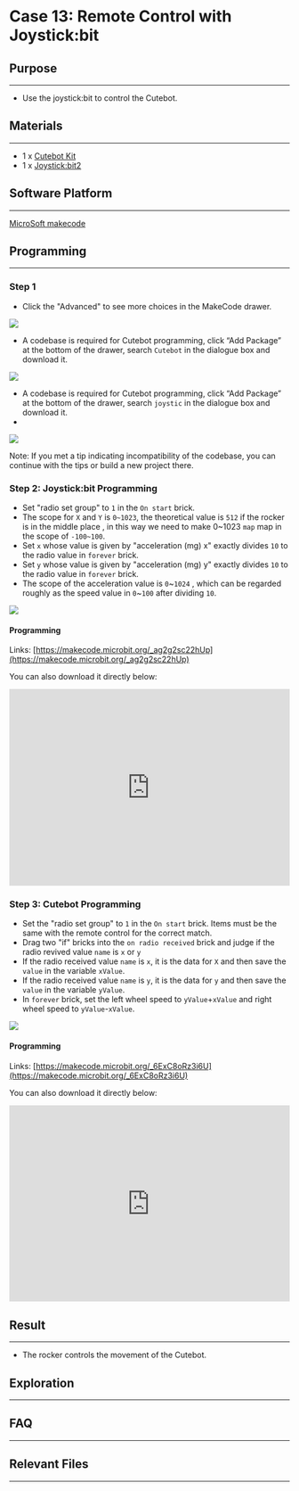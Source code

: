 # Case 13: Remote Control with Joystick:bit

## Purpose
---
- Use the joystick:bit to control the Cutebot.

## Materials 
---
- 1 x [Cutebot Kit](https://www.elecfreaks.com/store/cute-bot.html)
- 1 x [Joystick:bit2](https://www.elecfreaks.com/store/elecfreaks-joystick-bit-2-for-micro-bit.html)


## Software Platform 
---
[MicroSoft makecode](https://makecode.microbit.org/#)

## Programming

------

### Step 1

- Click the "Advanced" to see more choices in the MakeCode drawer.

![](https://raw.githubusercontent.com/elecfreaks/learn-cn/master/microbitKit/smart_cutebot/images/cutebot-pk-1.png)

- A codebase is required for Cutebot programming, click “Add Package” at the bottom of the drawer, search `Cutebot` in the dialogue box and download it.

![](https://raw.githubusercontent.com/elecfreaks/learn-cn/master/microbitKit/smart_cutebot/images/cutebot-pk-11.png)

- A codebase is required for Cutebot programming, click “Add Package” at the bottom of the drawer, search `joystic` in the dialogue box and download it.
- 
![](https://raw.githubusercontent.com/elecfreaks/learn-cn/master/microbitKit/smart_cutebot/images/case_13_01.png)

Note: If you met a tip indicating incompatibility of the codebase, you can continue with the tips or build a new project there.

### Step 2: Joystick:bit Programming

- Set "radio set group" to `1` in the `On start` brick.
- The scope for `X` and `Y` is `0~1023`, the theoretical value is `512`  if the rocker is in the middle place , in this way we need to make 0~1023 `map` map in the scope of `-100~100`. 
- Set `x` whose value is given by "acceleration (mg) x" exactly divides `10` to the radio value in `forever` brick.
- Set `y` whose value is given by "acceleration (mg) y" exactly divides `10` to the radio value in `forever` brick.
- The scope of the acceleration value is `0`~`1024` , which can be regarded roughly as the speed value in `0`~`100` after dividing `10`. 

![](https://raw.githubusercontent.com/elecfreaks/learn-cn/master/microbitKit/smart_cutebot/images/case_13_02.png)

#### Programming

Links: [https://makecode.microbit.org/_ag2g2sc22hUp](https://makecode.microbit.org/_ag2g2sc22hUp)

You can also download it directly below:

<div style="position:relative;height:0;padding-bottom:70%;overflow:hidden;">
<iframe style="position:absolute;top:0;left:0;width:100%;height:100%;" src="https://makecode.microbit.org/#pub:https://makecode.microbit.org/_ag2g2sc22hUp" frameborder="0" sandbox="allow-popups allow-forms allow-scripts allow-same-origin">
</iframe>
</div>  

### Step 3: Cutebot Programming

- Set the "radio set group" to `1` in the `On start` brick. Items must be the same with the remote control for the correct match.
- Drag two "if" bricks into the `on radio received` brick and judge if the radio revived value `name` is `x` or `y`
- If the radio received value `name` is `x`, it is the data for `X` and then save the `value` in the variable `xValue`.
- If the radio received value `name` is `y`, it is the data for `y` and then save the `value` in the variable `yValue`.
- In `forever` brick, set the left wheel speed to `yValue`+`xValue` and right wheel speed to `yValue`-`xValue`.

![](https://raw.githubusercontent.com/elecfreaks/learn-cn/master/microbitKit/smart_cutebot/images/case_12_02.png)

#### Programming

Links: [https://makecode.microbit.org/_6ExC8oRz3i6U](https://makecode.microbit.org/_6ExC8oRz3i6U)

You can also download it directly below:

<div style="position:relative;height:0;padding-bottom:70%;overflow:hidden;">
<iframe style="position:absolute;top:0;left:0;width:100%;height:100%;" src="https://makecode.microbit.org/#pub:https://makecode.microbit.org/_6ExC8oRz3i6U" frameborder="0" sandbox="allow-popups allow-forms allow-scripts allow-same-origin">
</iframe>
</div>  

## Result
---
- The rocker controls the movement of the Cutebot.

## Exploration

------

## FAQ

------

## Relevant Files

---